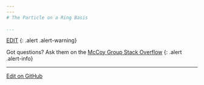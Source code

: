 ```yaml
---
---
# The Particle on a Ring Basis

...
```

[EDIT](https://github.com/McCoyGroup/References/edit/gh-pages/References/Basis%20Set%20Methods/POR.md)
{: .alert .alert-warning}

Got questions? Ask them on the [McCoy Group Stack Overflow](https://stackoverflow.com/c/mccoygroup/questions/ask)
{: .alert .alert-info}

---

[Edit on GitHub](https://github.com/McCoyGroup/References/edit/gh-pages/References/Basis%20Set%20Methods/POR.md)